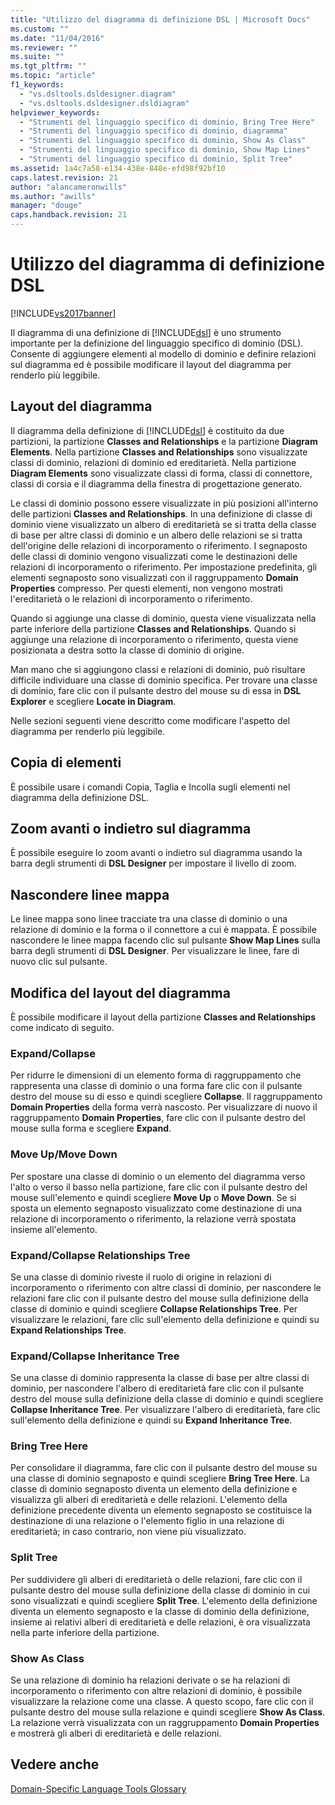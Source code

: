 ```yaml
---
title: "Utilizzo del diagramma di definizione DSL | Microsoft Docs"
ms.custom: ""
ms.date: "11/04/2016"
ms.reviewer: ""
ms.suite: ""
ms.tgt_pltfrm: ""
ms.topic: "article"
f1_keywords: 
  - "vs.dsltools.dsldesigner.diagram"
  - "vs.dsltools.dsldesigner.dsldiagram"
helpviewer_keywords: 
  - "Strumenti del linguaggio specifico di dominio, Bring Tree Here"
  - "Strumenti del linguaggio specifico di dominio, diagramma"
  - "Strumenti del linguaggio specifico di dominio, Show As Class"
  - "Strumenti del linguaggio specifico di dominio, Show Map Lines"
  - "Strumenti del linguaggio specifico di dominio, Split Tree"
ms.assetid: 1a4c7a58-e134-438e-848e-efd98f92bf10
caps.latest.revision: 21
author: "alancameronwills"
ms.author: "awills"
manager: "douge"
caps.handback.revision: 21
---
```

# Utilizzo del diagramma di definizione DSL
[!INCLUDE[vs2017banner](../code-quality/includes/vs2017banner.md)]

Il diagramma di una definizione di [!INCLUDE[dsl](../modeling/includes/dsl_md.md)] è uno strumento importante per la definizione del linguaggio specifico di dominio \(DSL\).  Consente di aggiungere elementi al modello di dominio e definire relazioni sul diagramma ed è possibile modificare il layout del diagramma per renderlo più leggibile.  
  
## Layout del diagramma  
 Il diagramma della definizione di [!INCLUDE[dsl](../modeling/includes/dsl_md.md)] è costituito da due partizioni, la partizione **Classes and Relationships** e la partizione **Diagram Elements**.  Nella partizione **Classes and Relationships** sono visualizzate classi di dominio, relazioni di dominio ed ereditarietà. Nella partizione **Diagram Elements** sono visualizzate classi di forma, classi di connettore, classi di corsia e il diagramma della finestra di progettazione generato.  
  
 Le classi di dominio possono essere visualizzate in più posizioni all'interno delle partizioni **Classes and Relationships**.  In una definizione di classe di dominio viene visualizzato un albero di ereditarietà se si tratta della classe di base per altre classi di dominio e un albero delle relazioni se si tratta dell'origine delle relazioni di incorporamento o riferimento.  I segnaposto delle classi di dominio vengono visualizzati come le destinazioni delle relazioni di incorporamento o riferimento.  Per impostazione predefinita, gli elementi segnaposto sono visualizzati con il raggruppamento **Domain Properties** compresso.  Per questi elementi, non vengono mostrati l'ereditarietà o le relazioni di incorporamento o riferimento.  
  
 Quando si aggiunge una classe di dominio, questa viene visualizzata nella parte inferiore della partizione **Classes and Relationships**.  Quando si aggiunge una relazione di incorporamento o riferimento, questa viene posizionata a destra sotto la classe di dominio di origine.  
  
 Man mano che si aggiungono classi e relazioni di dominio, può risultare difficile individuare una classe di dominio specifica.  Per trovare una classe di dominio, fare clic con il pulsante destro del mouse su di essa in **DSL Explorer** e scegliere **Locate in Diagram**.  
  
 Nelle sezioni seguenti viene descritto come modificare l'aspetto del diagramma per renderlo più leggibile.  
  
## Copia di elementi  
 È possibile usare i comandi Copia, Taglia e Incolla sugli elementi nel diagramma della definizione DSL.  
  
## Zoom avanti o indietro sul diagramma  
 È possibile eseguire lo zoom avanti o indietro sul diagramma usando la barra degli strumenti di **DSL Designer** per impostare il livello di zoom.  
  
## Nascondere linee mappa  
 Le linee mappa sono linee tracciate tra una classe di dominio o una relazione di dominio e la forma o il connettore a cui è mappata.  È possibile nascondere le linee mappa facendo clic sul pulsante **Show Map Lines** sulla barra degli strumenti di **DSL Designer**.  Per visualizzare le linee, fare di nuovo clic sul pulsante.  
  
## Modifica del layout del diagramma  
 È possibile modificare il layout della partizione **Classes and Relationships** come indicato di seguito.  
  
### Expand\/Collapse  
 Per ridurre le dimensioni di un elemento forma di raggruppamento che rappresenta una classe di dominio o una forma fare clic con il pulsante destro del mouse su di esso e quindi scegliere **Collapse**.  Il raggruppamento **Domain Properties** della forma verrà nascosto.  Per visualizzare di nuovo il raggruppamento **Domain Properties**, fare clic con il pulsante destro del mouse sulla forma e scegliere **Expand**.  
  
### Move Up\/Move Down  
 Per spostare una classe di dominio o un elemento del diagramma verso l'alto o verso il basso nella partizione, fare clic con il pulsante destro del mouse sull'elemento e quindi scegliere **Move Up** o **Move Down**.  Se si sposta un elemento segnaposto visualizzato come destinazione di una relazione di incorporamento o riferimento, la relazione verrà spostata insieme all'elemento.  
  
### Expand\/Collapse Relationships Tree  
 Se una classe di dominio riveste il ruolo di origine in relazioni di incorporamento o riferimento con altre classi di dominio, per nascondere le relazioni fare clic con il pulsante destro del mouse sulla definizione della classe di dominio e quindi scegliere **Collapse Relationships Tree**.  Per visualizzare le relazioni, fare clic sull'elemento della definizione e quindi su **Expand Relationships Tree**.  
  
### Expand\/Collapse Inheritance Tree  
 Se una classe di dominio rappresenta la classe di base per altre classi di dominio, per nascondere l'albero di ereditarietà fare clic con il pulsante destro del mouse sulla definizione della classe di dominio e quindi scegliere **Collapse Inheritance Tree**.  Per visualizzare l'albero di ereditarietà, fare clic sull'elemento della definizione e quindi su **Expand Inheritance Tree**.  
  
### Bring Tree Here  
 Per consolidare il diagramma, fare clic con il pulsante destro del mouse su una classe di dominio segnaposto e quindi scegliere **Bring Tree Here**.  La classe di dominio segnaposto diventa un elemento della definizione e visualizza gli alberi di ereditarietà e delle relazioni.  L'elemento della definizione precedente diventa un elemento segnaposto se costituisce la destinazione di una relazione o l'elemento figlio in una relazione di ereditarietà; in caso contrario, non viene più visualizzato.  
  
### Split Tree  
 Per suddividere gli alberi di ereditarietà o delle relazioni, fare clic con il pulsante destro del mouse sulla definizione della classe di dominio in cui sono visualizzati e quindi scegliere **Split Tree**.  L'elemento della definizione diventa un elemento segnaposto e la classe di dominio della definizione, insieme ai relativi alberi di ereditarietà e delle relazioni, è ora visualizzata nella parte inferiore della partizione.  
  
### Show As Class  
 Se una relazione di dominio ha relazioni derivate o se ha relazioni di incorporamento o riferimento con altre relazioni di dominio, è possibile visualizzare la relazione come una classe. A questo scopo, fare clic con il pulsante destro del mouse sulla relazione e quindi scegliere **Show As Class**.  La relazione verrà visualizzata con un raggruppamento **Domain Properties** e mostrerà gli alberi di ereditarietà e delle relazioni.  
  
## Vedere anche  
 [Domain\-Specific Language Tools Glossary](http://msdn.microsoft.com/it-it/ca5e84cb-a315-465c-be24-76aa3df276aa)
